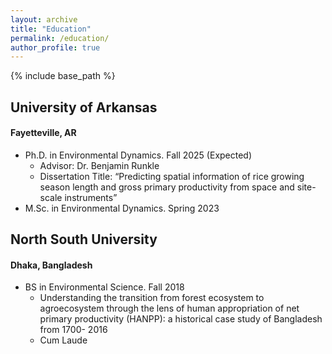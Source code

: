 ```yaml
---
layout: archive
title: "Education"
permalink: /education/
author_profile: true
---
```


{% include base_path %}
<!--
{% for post in site.education reversed %}
  {% include archive-single.html %}
{% endfor %} -->

## University of Arkansas
#### Fayetteville, AR

- Ph.D. in Environmental Dynamics. Fall 2025 (Expected)
	- Advisor: Dr. Benjamin Runkle
	- Dissertation Title: <q>Predicting spatial information of rice growing season length and gross primary productivity from space and site-scale instruments</q>
- M.Sc. in Environmental Dynamics. Spring 2023

## North South University
#### Dhaka, Bangladesh

- BS in Environmental Science. Fall 2018
	- Understanding the transition from forest ecosystem to agroecosystem through the lens of human appropriation of net primary productivity (HANPP): a historical case study of Bangladesh from 1700- 2016</q>
	- Cum Laude


